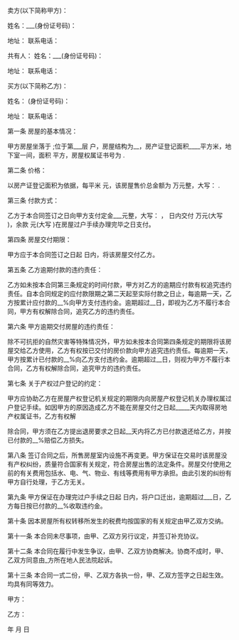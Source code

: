 
 


卖方(以下简称甲方)：


姓名：___(身份证号码)：


地址： 联系电话：


共有人： 姓名：___(身份证号码)：


地址： 联系电话：


买方(以下简称乙方)：


姓名： (身份证号码)：


地址： 联系电话：


第一条 房屋的基本情况：


甲方房屋坐落于 ;位于第___层 户，房屋结构为__，房产证登记面积____平方米，地下室一间，面积 平方，房屋权属证书号为 .


第二条 价格：


以房产证登记面积为依据，每平米 元，该房屋售价总金额为 万元整，大写： .


第三条 付款方式：


乙方于本合同签订之日向甲方支付定金___元整，大写： ， 日内交付 万元(大写 )，余款 元(大写 )在房屋过户手续办理完毕之日支付。


第四条 房屋交付期限：


甲方应于本合同签订之日起 日内，将该房屋交付乙方。


第五条 乙方逾期付款的违约责任：


乙方如未按本合同第三条规定的时间付款，甲方对乙方的逾期应付款有权追究违约责任。自本合同规定的应付款限期之第二天起至实际付款之日止，每逾期一天，乙方按累计应付款的__%向甲方支付违约金。逾期超过__日，即视为乙方不履行本合同，甲方有权解除合同，追究乙方的违约责任。


第六条 甲方逾期交付房屋的违约责任：


除不可抗拒的自然灾害等特殊情况外，甲方如未按本合同第四条规定的期限将该房屋交给乙方使用，乙方有权按已交付的房价款向甲方追究违约责任。每逾期一天，甲方按累计已付款的__%向乙方支付违约金。逾期超过__日，则视为甲方不履行本合同，乙方有权解除合同，追究甲方的违约责任。


第七条 关于产权过户登记的约定：


甲方应协助乙方在房屋产权登记机关规定的期限内向房屋产权登记机关办理权属过户登记手续。如因甲方的原因造成乙方不能在房屋交付之日起_____天内取得房地产权属证书，乙方有权解


除合同，甲方须在乙方提出退房要求之日起__天内将乙方已付款退还给乙方，并按已付款的__%赔偿乙方损失。


第八条 签订合同之后，所售房屋室内设施不再变更。甲方保证在交易时该房屋没有产权纠纷，质量符合国家有关规定，符合房屋出售的法定条件。房屋交付使用之前的有关费用包括水、电、气、物业、有线等费用有甲方承担。由此引发的纠纷有甲方自行处理，于乙方无关。


第九条 甲方保证在办理完过户手续之日起 日内，将户口迁出，逾期超过___日，乙方每日按已付款的__%收取违约金。


第十条 因本房屋所有权转移所发生的税费均按国家的有关规定由甲乙双方交纳。


第十一条 本合同未尽事项，由甲、乙双方另行议定，并签订补充协议。


第十二条 本合同在履行中发生争议，由甲、乙双方协商解决。协商不成时，甲、乙双方同意由_方所在地人民法院起诉。


第十三条 本合同一式二份，甲、乙双方各执一份，甲、乙双方签字之日起生效。均具有同等效力。


甲方： 



乙方：


年 月 日
 


 

 
 
 
 
 
  


  
 

  


  


  
 
 
 
 

